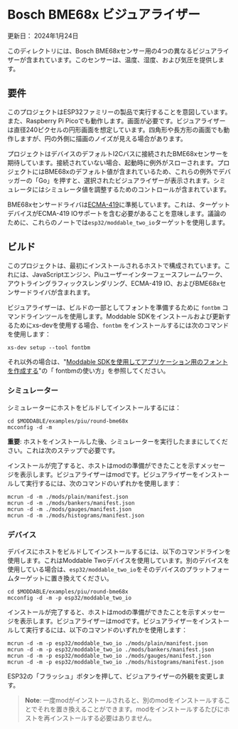 # Bosch BME68x ビジュアライザー
更新日： 2024年1月24日

このディレクトリには、Bosch BME68xセンサー用の4つの異なるビジュアライザーが含まれています。このセンサーは、温度、湿度、および気圧を提供します。

## 要件
このプロジェクトはESP32ファミリーの製品で実行することを意図しています。また、Raspberry Pi Picoでも動作します。画面が必要です。ビジュアライザーは直径240ピクセルの円形画面を想定しています。四角形や長方形の画面でも動作しますが、円の外側に描画のノイズが見える場合があります。

プロジェクトはデバイスのデフォルトI2Cバスに接続されたBME68xセンサーを期待しています。接続されていない場合、起動時に例外がスローされます。プロジェクトにはBME68xのデフォルト値が含まれているため、これらの例外でデバッガーの「Go」を押すと、選択されたビジュアライザーが表示されます。シミュレータにはシミュレータ値を調整するためのコントロールが含まれています。

BME68xセンサードライバは[ECMA-419](https://419.ecma-international.org)に準拠しています。これは、ターゲットデバイスがECMA-419 IOサポートを含む必要があることを意味します。議論のために、これらのノートでは`esp32/moddable_two_io`ターゲットを使用します。

## ビルド
このプロジェクトは、最初にインストールされるホストで構成されています。これには、JavaScriptエンジン、Piuユーザーインターフェースフレームワーク、アウトライングラフィックスレンダリング、ECMA-419 IO、およびBME68xセンサードライバが含まれます。

ビジュアライザーは、ビルドの一部としてフォントを準備するために `fontbm` コマンドラインツールを使用します。Moddable SDKをインストールおよび更新するためにxs-devを使用する場合、`fontbm` をインストールするには次のコマンドを使用します：

```
xs-dev setup --tool fontbm
```

それ以外の場合は、"[Moddable SDKを使用してアプリケーション用のフォントを作成する](https://www.moddable.com/documentation/commodetto/Creating%20fonts%20for%20Moddable%20applications)"の「
fontbmの使い方」を参照してください。

### シミュレーター

シミュレーターにホストをビルドしてインストールするには：

```
cd $MODDABLE/examples/piu/round-bme68x
mcconfig -d -m
```

**重要**: ホストをインストールした後、シミュレーターを実行したままにしてください。これは次のステップで必要です。

インストールが完了すると、ホストはmodの準備ができたことを示すメッセージを表示します。ビジュアライザーはmodです。ビジュアライザーをインストールして実行するには、次のコマンドのいずれかを使用します：

```
mcrun -d -m ./mods/plain/manifest.json
mcrun -d -m ./mods/bankers/manifest.json
mcrun -d -m ./mods/gauges/manifest.json
mcrun -d -m ./mods/histograms/manifest.json
```

### デバイス
デバイスにホストをビルドしてインストールするには、以下のコマンドラインを使用します。これはModdable Twoデバイスを使用しています。別のデバイスを使用している場合は、`esp32/moddable_two_io`をそのデバイスのプラットフォームターゲットに置き換えてください。

```
cd $MODDABLE/examples/piu/round-bme68x
mcconfig -d -m -p esp32/moddable_two_io
```

インストールが完了すると、ホストはmodの準備ができたことを示すメッセージを表示します。ビジュアライザーはmodです。ビジュアライザーをインストールして実行するには、以下のコマンドのいずれかを使用します：

```
mcrun -d -m -p esp32/moddable_two_io ./mods/plain/manifest.json
mcrun -d -m -p esp32/moddable_two_io ./mods/bankers/manifest.json
mcrun -d -m -p esp32/moddable_two_io ./mods/gauges/manifest.json
mcrun -d -m -p esp32/moddable_two_io ./mods/histograms/manifest.json
```

ESP32の「フラッシュ」ボタンを押して、ビジュアライザーの外観を変更します。

> **Note**: 一度modがインストールされると、別のmodをインストールすることでそれを置き換えることができます。modをインストールするたびにホストを再インストールする必要はありません。

